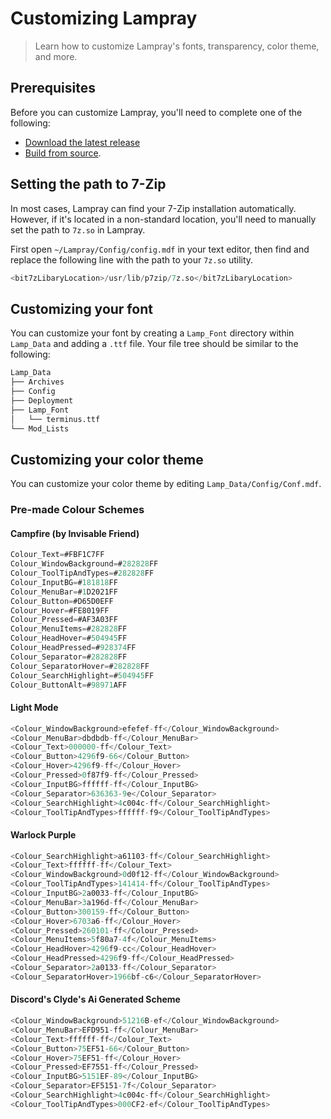 # Customizing Lampray

> Learn how to customize Lampray's fonts, transparency, color theme, and more.

## Prerequisites

Before you can customize Lampray, you'll need to complete one of the following:

- [Download the latest release](../README.md#quick-start)
- [Build from source](./building-from-source.md).

## Setting the path to 7-Zip

In most cases, Lampray can find your 7-Zip installation automatically. However, if it's located in a non-standard location, you'll need to manually set the path to `7z.so` in Lampray.

First open `~/Lampray/Config/config.mdf` in your text editor, then find and replace the following line with the path to your `7z.so` utility.

```sql
<bit7zLibaryLocation>/usr/lib/p7zip/7z.so</bit7zLibaryLocation>
```

## Customizing your font

You can customize your font by creating a `Lamp_Font` directory within `Lamp_Data` and adding a `.ttf` file. Your file tree should be similar to the following:

```bash
Lamp_Data
├── Archives
├── Config
├── Deployment
├── Lamp_Font 
│   └── terminus.ttf
└── Mod_Lists
```

## Customizing your color theme

You can customize your color theme by editing `Lamp_Data/Config/Conf.mdf`.

### Pre-made Colour Schemes

#### Campfire (by Invisable Friend)
```sql
Colour_Text=#FBF1C7FF
Colour_WindowBackground=#282828FF
Colour_ToolTipAndTypes=#282828FF
Colour_InputBG=#181818FF
Colour_MenuBar=#1D2021FF
Colour_Button=#D65D0EFF
Colour_Hover=#FE8019FF
Colour_Pressed=#AF3A03FF
Colour_MenuItems=#282828FF
Colour_HeadHover=#504945FF
Colour_HeadPressed=#928374FF
Colour_Separator=#282828FF
Colour_SeparatorHover=#282828FF
Colour_SearchHighlight=#504945FF
Colour_ButtonAlt=#98971AFF
```
#### Light Mode

```sql
<Colour_WindowBackground>efefef-ff</Colour_WindowBackground>
<Colour_MenuBar>dbdbdb-ff</Colour_MenuBar>
<Colour_Text>000000-ff</Colour_Text>
<Colour_Button>4296f9-66</Colour_Button>
<Colour_Hover>4296f9-ff</Colour_Hover>
<Colour_Pressed>0f87f9-ff</Colour_Pressed>
<Colour_InputBG>ffffff-ff</Colour_InputBG>
<Colour_Separator>636363-9e</Colour_Separator>
<Colour_SearchHighlight>4c004c-ff</Colour_SearchHighlight>
<Colour_ToolTipAndTypes>ffffff-f9</Colour_ToolTipAndTypes>
```

#### Warlock Purple

```sql
<Colour_SearchHighlight>a61103-ff</Colour_SearchHighlight>
<Colour_Text>ffffff-ff</Colour_Text>
<Colour_WindowBackground>0d0f12-ff</Colour_WindowBackground>
<Colour_ToolTipAndTypes>141414-ff</Colour_ToolTipAndTypes>
<Colour_InputBG>2a0033-ff</Colour_InputBG>
<Colour_MenuBar>3a196d-ff</Colour_MenuBar>
<Colour_Button>300159-ff</Colour_Button>
<Colour_Hover>6703a6-ff</Colour_Hover>
<Colour_Pressed>260101-ff</Colour_Pressed>
<Colour_MenuItems>5f80a7-4f</Colour_MenuItems>
<Colour_HeadHover>4296f9-cc</Colour_HeadHover>
<Colour_HeadPressed>4296f9-ff</Colour_HeadPressed>
<Colour_Separator>2a0133-ff</Colour_Separator>
<Colour_SeparatorHover>1966bf-c6</Colour_SeparatorHover>
```

#### Discord's Clyde's Ai Generated Scheme

```sql
<Colour_WindowBackground>51216B-ef</Colour_WindowBackground>
<Colour_MenuBar>EFD951-ff</Colour_MenuBar>
<Colour_Text>ffffff-ff</Colour_Text>
<Colour_Button>75EF51-66</Colour_Button>
<Colour_Hover>75EF51-ff</Colour_Hover>
<Colour_Pressed>EF7551-ff</Colour_Pressed>
<Colour_InputBG>5151EF-89</Colour_InputBG>
<Colour_Separator>EF5151-7f</Colour_Separator>
<Colour_SearchHighlight>4c004c-ff</Colour_SearchHighlight>
<Colour_ToolTipAndTypes>000CF2-ef</Colour_ToolTipAndTypes>
```
